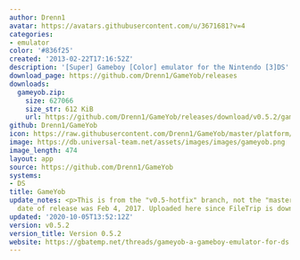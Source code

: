 ```yaml
---
author: Drenn1
avatar: https://avatars.githubusercontent.com/u/3671681?v=4
categories:
- emulator
color: '#836f25'
created: '2013-02-22T17:16:52Z'
description: '[Super] Gameboy [Color] emulator for the Nintendo [3]DS'
download_page: https://github.com/Drenn1/GameYob/releases
downloads:
  gameyob.zip:
    size: 627066
    size_str: 612 KiB
    url: https://github.com/Drenn1/GameYob/releases/download/v0.5.2/gameyob.zip
github: Drenn1/GameYob
icon: https://raw.githubusercontent.com/Drenn1/GameYob/master/platform/ds/icon.bmp
image: https://db.universal-team.net/assets/images/images/gameyob.png
image_length: 474
layout: app
source: https://github.com/Drenn1/GameYob
systems:
- DS
title: GameYob
update_notes: <p>This is from the "v0.5-hotfix" branch, not the "master" branch. Original
  date of release was Feb 4, 2017. Uploaded here since FileTrip is down.</p>
updated: '2020-10-05T13:52:12Z'
version: v0.5.2
version_title: Version 0.5.2
website: https://gbatemp.net/threads/gameyob-a-gameboy-emulator-for-ds.343407/
---
```


